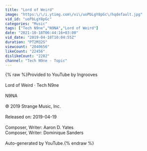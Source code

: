 ```yaml
---
title: "Lord of Weird"
image: "https:\/\/i.ytimg.com\/vi\/uoPbLgY8pGc\/hqdefault.jpg"
vid_id: "uoPbLgY8pGc"
categories: "Music"
tags: ["Tech N9ne","N9NA","Lord of Weird"]
date: "2021-10-18T06:44:16+03:00"
vid_date: "2019-04-18T10:04:55Z"
duration: "PT2M32S"
viewcount: "2040656"
likeCount: "22456"
dislikeCount: "2282"
channel: "Tech N9ne - Topic"
---
```

{% raw %}Provided to YouTube by Ingrooves<br /><br />Lord of Weird · Tech N9ne<br /><br />N9NA<br /><br />℗ 2019 Strange Music, Inc.<br /><br />Released on: 2019-04-19<br /><br />Composer, Writer: Aaron D. Yates<br />Composer, Writer: Dominique Sanders<br /><br />Auto-generated by YouTube.{% endraw %}
